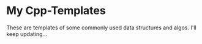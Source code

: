# My Cpp-Templates
These are templates of some commonly used data structures and algos. I'll keep updating...
